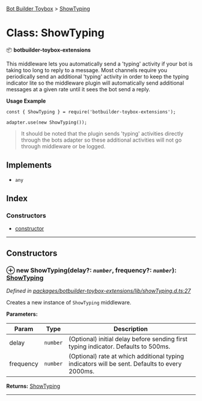 [Bot Builder Toybox](../README.md) > [ShowTyping](../classes/botbuilder_toybox.showtyping.md)



# Class: ShowTyping


:package: **botbuilder-toybox-extensions**

This middleware lets you automatically send a 'typing' activity if your bot is taking too long to reply to a message. Most channels require you periodically send an additional 'typing' activity in order to keep the typing indicator lite so the middleware plugin will automatically send additional messages at a given rate until it sees the bot send a reply.

**Usage Example**

    const { ShowTyping } = require('botbuilder-toybox-extensions');

    adapter.use(new ShowTyping());

> It should be noted that the plugin sends 'typing' activities directly through the bots adapter so these additional activities will not go through middleware or be logged.

## Implements

* `any`

## Index

### Constructors

* [constructor](botbuilder_toybox.showtyping.md#constructor)



---
## Constructors
<a id="constructor"></a>


### ⊕ **new ShowTyping**(delay?: *`number`*, frequency?: *`number`*): [ShowTyping](botbuilder_toybox.showtyping.md)


*Defined in [packages/botbuilder-toybox-extensions/lib/showTyping.d.ts:27](https://github.com/Stevenic/botbuilder-toybox/blob/dd57c76/packages/botbuilder-toybox-extensions/lib/showTyping.d.ts#L27)*



Creates a new instance of `ShowTyping` middleware.


**Parameters:**

| Param | Type | Description |
| ------ | ------ | ------ |
| delay | `number`   |  (Optional) initial delay before sending first typing indicator. Defaults to 500ms. |
| frequency | `number`   |  (Optional) rate at which additional typing indicators will be sent. Defaults to every 2000ms. |





**Returns:** [ShowTyping](botbuilder_toybox.showtyping.md)

---



